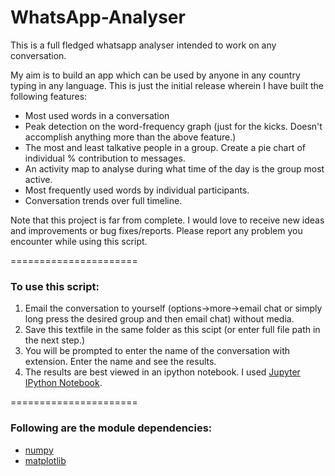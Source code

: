 # WhatsApp-Analyser
This is a full fledged whatsapp analyser intended to work on any conversation.

My aim is to build an app which can be used by anyone in any country typing in any language. This is just the initial release wherein I have built the following features:
  * Most used words in a conversation
  * Peak detection on the word-frequency graph (just for the kicks. Doesn't accomplish anything more than the above feature.)
  * The most and least talkative people in a group. Create a pie chart of individual % contribution to messages.
  * An activity map to analyse during what time of the day is the group most active.
  * Most frequently used words by individual participants.
  * Conversation trends over full timeline.

Note that this project is far from complete. I would love to receive new ideas and improvements or bug fixes/reports. Please report any problem you encounter while using this script.

======================

### To use this script:
 1. Email the conversation to yourself (options->more->email chat or simply long press the desired group and then email chat) without media.
 2. Save this textfile in the same folder as this scipt (or enter full file path in the next step.)
 3. You will be prompted to enter the name of the conversation with extension. Enter the name and see the results.
 4. The results are best viewed in an ipython notebook. I used [Jupyter IPython Notebook](http://jupyter.readthedocs.org/en/latest/install.html#how-to-install-jupyter-notebook).

======================

### Following are the module dependencies:
 * [numpy](http://docs.scipy.org/doc/numpy-1.10.1/user/install.html)
 * [matplotlib](http://matplotlib.org/users/installing.html)
